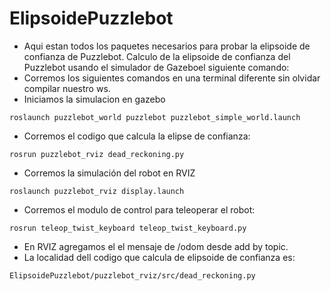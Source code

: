 # ElipsoidePuzzlebot
- Aqui estan todos los paquetes necesarios para probar la elipsoide de confianza de Puzzlebot.
Calculo de la elipsoide de confianza del Puzzlebot usando el simulador de Gazeboel siguiente comando:
- Corremos los siguientes comandos en una terminal diferente sin olvidar compilar nuestro ws.
- Iniciamos la simulacion en gazebo
```
roslaunch puzzlebot_world puzzlebot puzzlebot_simple_world.launch
```
- Corremos el codigo que calcula la elipse de confianza:
```
rosrun puzzlebot_rviz dead_reckoning.py
```
- Corremos la simulación del robot en RVIZ
```
roslaunch puzzlebot_rviz display.launch
```
- Corremos el modulo de control para teleoperar el robot:
```
rosrun teleop_twist_keyboard teleop_twist_keyboard.py
```
- En RVIZ agregamos el el mensaje de /odom desde add by topic.
- La localidad dell codigo que calcula de elipsoide de confianza es:
```
ElipsoidePuzzlebot/puzzlebot_rviz/src/dead_reckoning.py
```
